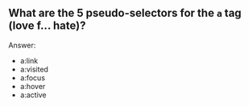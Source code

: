 ## What are the 5 pseudo-selectors for the <code>a</code> tag (love f... hate)?

Answer:

- a:link
- a:visited
- a:focus
- a:hover
- a:active